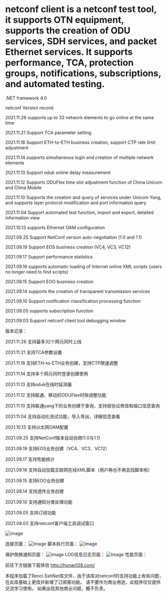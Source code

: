 # netconf client is a netconf test tool, it supports OTN equipment, supports the creation of ODU services, SDH services, and packet Ethernet services. It supports performance, TCA, protection groups, notifications, subscriptions, and automated testing.

.NET framework 4.0 

netconf Version record:

2021.11.26 supports up to 32 network elements to go online at the same time

2021.11.21 Support TCA parameter setting

2021.11.18 Support ETH-to-ETH business creation, support CTP rate limit adjustment

2021.11.14 supports simultaneous login and creation of multiple network elements

2021.11.13 Support oduk online delay measurement

2021.11.12 Supports ODUFlex time slot adjustment function of China Unicom and China Mobile

2021.11.10 Supports the creation and query of services under Unicom Yang, and supports layer protocol modification and port information query

2021.11.04 Support automated test function, import and export, detailed information view

2021.10.13 supports Ethernet OAM configuration

2021.09.25 Support NetConf version auto-negotiation (1.0 and 1.1)

2021.09.19 Support EOS business creation (VC4, VC3, VC12)

2021.09.17 Support performance statistics

2021.09.16 supports automatic loading of Internet online XML scripts (users no longer need to find scripts)

2021.09.15 Support EOO business creation

2021.09.14 supports the creation of transparent transmission services

2021.09.10 Support notification classification processing function

2021.09.05 supports subscription function

2021.09.03 Support netconf client tool debugging window

版本记录：

2021.11.26 支持最多32个网元同时上线

2021.11.21 支持TCA参数设置

2021.11.18 支持ETH-to-ETH业务创建，支持CTP限速调整

2021.11.14 支持多个网元同时登录创建使用

2021.11.13 支持oduk在线时延测量

2021.11.12 支持联通、移动的ODUFlex时隙调整功能

2021.11.10 支持联通yang下的业务创建于查询，支持层协议修改和端口信息查询

2021.11.04 支持自动化测试功能，导入导出，详细信息查看

2021.10.13 支持以太网OAM配置

2021.09.25 支持NetConf版本自动协商(1.0与1.1)

2021.09.19 支持EOS业务创建（VC4、VC3、VC12）

2021.09.17 支持性能统计

2021.09.16 支持自动加载互联网在线XML脚本（用户再也不用去找脚本啦）

2021.09.15 支持EOO业务创建

2021.09.14 支持透传业务创建

2021.09.10 支持通知分类处理功能

2021.09.05 支持订阅功能

2021.09.03 支持netconf客户端工具调试窗口

![image](https://user-images.githubusercontent.com/59459264/144022899-1b9dd707-963e-49de-8767-691ca49d9689.png)

连接页面：
![image](https://user-images.githubusercontent.com/59459264/134663857-d1178673-a923-4d78-9786-5728aa74d0fd.png)
脚本执行页面：
![image](https://user-images.githubusercontent.com/59459264/134770811-24f7a836-3d17-41c7-b4e2-344793088d14.png)

保护倒换通知页面：
![image](https://user-images.githubusercontent.com/59459264/134770450-328ea051-5add-467d-918a-a5199f48cec7.png)
LOG信息日志页面：
![image](https://user-images.githubusercontent.com/59459264/134770684-7a52fd53-e8b8-45fd-8aec-3ef793144346.png)
性能页面：

前往下方链接下载体验
http://hunan128.com/

本程序加载了Renci.SshNet库文件，由于该库对netconf的支持功能上有些问题，在此库基础上更改并新增了订阅等功能。
请不要作为商业用途，此程序仅仅提供交流学习使用。
如果出现其他商业问题，概不负责。
